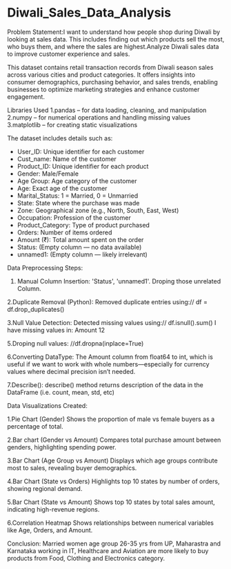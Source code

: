 # Diwali_Sales_Data_Analysis

Problem Statement:I want to understand how people shop during Diwali by looking at sales data. This includes finding out which products sell the most, who buys them, and where the sales are highest.Analyze Diwali sales data to improve customer experience and sales.

This dataset contains retail transaction records from Diwali season sales across various cities and product categories. It offers insights into consumer demographics, purchasing behavior, and sales trends, enabling businesses to optimize marketing strategies and enhance customer engagement.

Libraries Used
 1.pandas – for data loading, cleaning, and manipulation
 2.numpy – for numerical operations and handling missing values
 3.matplotlib – for creating static visualizations
 
The dataset includes details such as:
- User_ID: Unique identifier for each customer
- Cust_name: Name of the customer
- Product_ID: Unique identifier for each product
- Gender: Male/Female
- Age Group: Age category of the customer
- Age: Exact age of the customer
- Marital_Status: 1 = Married, 0 = Unmarried
- State: State where the purchase was made
- Zone: Geographical zone (e.g., North, South, East, West)
- Occupation: Profession of the customer
- Product_Category: Type of product purchased
- Orders: Number of items ordered
- Amount (₹): Total amount spent on the order
- Status: (Empty column — no data available)
- unnamed1: (Empty column — likely irrelevant)

Data Preprocessing Steps:
 1. Manual Column Insertion:
      'Status', 'unnamed1'.
      Droping those unrelated Column.
     
 2.Duplicate Removal (Python):
     Removed duplicate entries using:// df = df.drop_duplicates()
     
 3.Null Value Detection:
     Detected missing values using:// df.isnull().sum()
      I have missing values in:
           Amount              12
           
 5.Droping null values:
     //df.dropna(inplace=True)
     
 6.Converting DataType:
      The Amount column from float64 to int, which is useful if we want to work with whole numbers—especially for currency values where decimal       precision isn’t needed.
 
 7.Describe():
      describe() method returns description of the data in the DataFrame (i.e. count, mean, std, etc)
      
Data Visualizations Created:

1.Pie Chart (Gender)
  Shows the proportion of male vs female buyers as a percentage of total.

2.Bar chart (Gender vs Amount)
  Compares total purchase amount between genders, highlighting spending power.
  
3.Bar Chart (Age Group vs Amount)
  Displays which age groups contribute most to sales, revealing buyer demographics.
  
4.Bar Chart (State vs Orders)
  Highlights top 10 states by number of orders, showing regional demand.

5.Bar Chart (State vs Amount)
  Shows top 10 states by total sales amount, indicating high-revenue regions.

6.Correlation Heatmap
Shows relationships between numerical variables like Age, Orders, and Amount.

Conclusion:
 Married women age group 26-35 yrs from UP, Maharastra and Karnataka working in IT, Healthcare and Aviation are more likely to buy products from   Food, Clothing and Electronics category.


   



